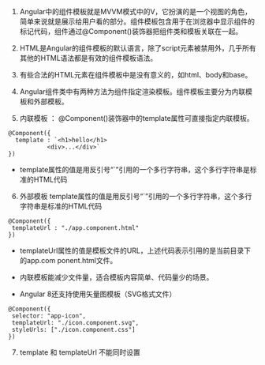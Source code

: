 1. Angular中的组件模板就是MVVM模式中的V，它扮演的是一个视图的角色，简单来说就是展示给用户看的部分。组件模板包含用于在浏览器中显示组件的标记代码，组件通过@Component()装饰器把组件类和模板关联在一起。

2. HTML是Angular的组件模板的默认语言，除了script元素被禁用外，几乎所有其他的HTML语法都是有效的组件模板语法。

3. 有些合法的HTML元素在组件模板中是没有意义的，如html、body和base。

4. Angular组件类中有两种方法为组件指定渲染模板。组件模板主要分为内联模板和外部模板。

5. 内联模板 ： @Component()装饰器中的template属性可直接指定内联模板。
```
@Component({
  template : `<h1>hello</h1>
           <div>...</div>`
})
```
- template属性的值是用反引号“`”引用的一个多行字符串，这个多行字符串是标准的HTML代码

6. 外部模板 template属性的值是用反引号“`”引用的一个多行字符串，这个多行字符串是标准的HTML代码
```
@Component({
 templateUrl : "./app.component.html"
})
```

- templateUrl属性的值是模板文件的URL，上述代码表示引用的是当前目录下的app.com ponent.html文件。

- 内联模板能减少文件量，适合模板内容简单、代码量少的场景。

- Angular 8还支持使用矢量图模板（SVG格式文件）
```
@Component({
 selector: "app-icon",
 templateUrl: "./icon.component.svg",
 styleUrls: ["./icon.component.css"]
})
```

7. template 和 templateUrl 不能同时设置
